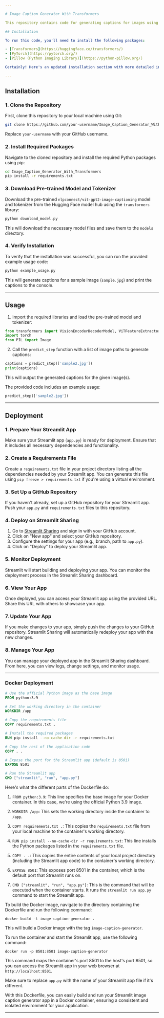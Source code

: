 ```yaml
---

# Image Caption Generator With Transformers

This repository contains code for generating captions for images using a Transformer-based model. The model used is the `VisionEncoderDecoderModel` from the Hugging Face Transformers library, specifically the `nlpconnect/vit-gpt2-image-captioning` model.

## Installation

To run this code, you'll need to install the following packages:

- [Transformers](https://huggingface.co/transformers/)
- [PyTorch](https://pytorch.org/)
- [Pillow (Python Imaging Library)](https://python-pillow.org/)

Certainly! Here's an updated installation section with more detailed instructions:

---
```


## Installation

### 1. Clone the Repository

First, clone this repository to your local machine using Git:

```bash
git clone https://github.com/your-username/Image_Caption_Generator_With_Transformers.git
```

Replace `your-username` with your GitHub username.

### 2. Install Required Packages

Navigate to the cloned repository and install the required Python packages using pip:

```bash
cd Image_Caption_Generator_With_Transformers
pip install -r requirements.txt
```

### 3. Download Pre-trained Model and Tokenizer

Download the pre-trained `nlpconnect/vit-gpt2-image-captioning` model and tokenizer from the Hugging Face model hub using the `transformers` library:

```bash
python download_model.py
```

This will download the necessary model files and save them to the `models` directory.

### 4. Verify Installation

To verify that the installation was successful, you can run the provided example usage code:

```bash
python example_usage.py
```

This will generate captions for a sample image (`sample.jpg`) and print the captions to the console.

---

## Usage

1. Import the required libraries and load the pre-trained model and tokenizer:

```python
from transformers import VisionEncoderDecoderModel, ViTFeatureExtractor, AutoTokenizer
import torch
from PIL import Image
```

2. Call the `predict_step` function with a list of image paths to generate captions:

```python
captions = predict_step(['sample2.jpg'])
print(captions)
```

This will output the generated captions for the given image(s).

The provided code includes an example usage:

```python
predict_step(['sample2.jpg'])
```

---

## Deployment

### 1. Prepare Your Streamlit App

Make sure your Streamlit app (`app.py`) is ready for deployment. Ensure that it includes all necessary dependencies and functionality.

### 2. Create a Requirements File

Create a `requirements.txt` file in your project directory listing all the dependencies needed by your Streamlit app. You can generate this file using `pip freeze > requirements.txt` if you're using a virtual environment.

### 3. Set Up a GitHub Repository

If you haven't already, set up a GitHub repository for your Streamlit app. Push your `app.py` and `requirements.txt` files to this repository.

### 4. Deploy on Streamlit Sharing

1. Go to [Streamlit Sharing](https://share.streamlit.io/) and sign in with your GitHub account.
2. Click on "New app" and select your GitHub repository.
3. Configure the settings for your app (e.g., branch, path to `app.py`).
4. Click on "Deploy" to deploy your Streamlit app.

### 5. Monitor Deployment

Streamlit will start building and deploying your app. You can monitor the deployment process in the Streamlit Sharing dashboard.

### 6. View Your App

Once deployed, you can access your Streamlit app using the provided URL. Share this URL with others to showcase your app.

### 7. Update Your App

If you make changes to your app, simply push the changes to your GitHub repository. Streamlit Sharing will automatically redeploy your app with the new changes.

### 8. Manage Your App

You can manage your deployed app in the Streamlit Sharing dashboard. From here, you can view logs, change settings, and monitor usage.

---

### Docker Deployment

```Dockerfile
# Use the official Python image as the base image
FROM python:3.9

# Set the working directory in the container
WORKDIR /app

# Copy the requirements file
COPY requirements.txt .

# Install the required packages
RUN pip install --no-cache-dir -r requirements.txt

# Copy the rest of the application code
COPY . .

# Expose the port for the Streamlit app (default is 8501)
EXPOSE 8501

# Run the Streamlit app
CMD ["streamlit", "run", "app.py"]
```

Here's what the different parts of the Dockerfile do:

1. `FROM python:3.9`: This line specifies the base image for your Docker container. In this case, we're using the official Python 3.9 image.

2. `WORKDIR /app`: This sets the working directory inside the container to `/app`.

3. `COPY requirements.txt .`: This copies the `requirements.txt` file from your local machine to the container's working directory.

4. `RUN pip install --no-cache-dir -r requirements.txt`: This line installs the Python packages listed in the `requirements.txt` file.

5. `COPY . .`: This copies the entire contents of your local project directory (including the Streamlit app code) to the container's working directory.

6. `EXPOSE 8501`: This exposes port 8501 in the container, which is the default port that Streamlit runs on.

7. `CMD ["streamlit", "run", "app.py"]`: This is the command that will be executed when the container starts. It runs the `streamlit run app.py` command to start the Streamlit app.

To build the Docker image, navigate to the directory containing the Dockerfile and run the following command:

```
docker build -t image-caption-generator .
```

This will build a Docker image with the tag `image-caption-generator`.

To run the container and start the Streamlit app, use the following command:

```
docker run -p 8501:8501 image-caption-generator
```

This command maps the container's port 8501 to the host's port 8501, so you can access the Streamlit app in your web browser at `http://localhost:8501`.

Make sure to replace `app.py` with the name of your Streamlit app file if it's different.

With this Dockerfile, you can easily build and run your Streamlit image caption generator app in a Docker container, ensuring a consistent and isolated environment for your application.

---

